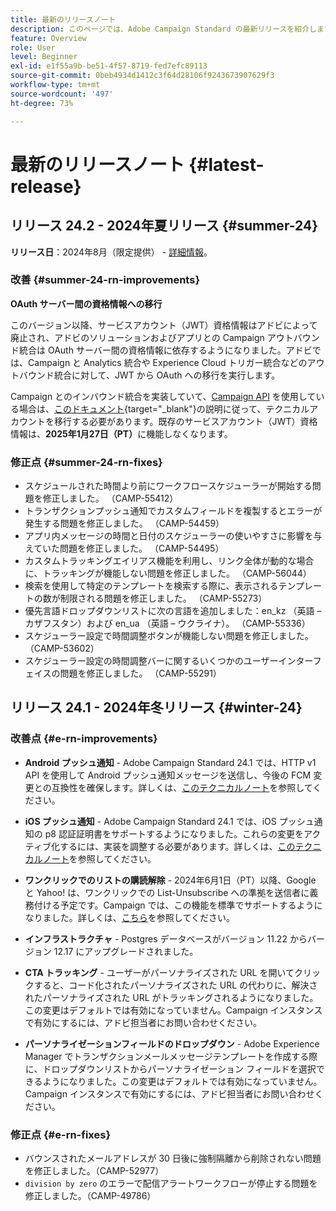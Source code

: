 ```yaml
---
title: 最新のリリースノート
description: このページでは、Adobe Campaign Standard の最新リリースを紹介します。
feature: Overview
role: User
level: Beginner
exl-id: e1f55a9b-be51-4f57-8719-fed7efc89113
source-git-commit: 0beb4934d1412c3f64d28106f9243673907629f3
workflow-type: tm+mt
source-wordcount: '497'
ht-degree: 73%

---
```



# 最新のリリースノート {#latest-release}

<!--
![Control Panel](assets/do-not-localize/cp-icon.png) **New Control Panel release**. [Learn more](https://experienceleague.adobe.com/docs/control-panel/using/release-notes.html){target="_blank"}.-->

<!--
## Early release notes {#e-new-release}

This section lists improvements and changes included in the next Campaign Standard release.

>[!CAUTION]
>
>This content is subject to changes without prior notice until the stage environments upgrade date. Learn more in the [Release planning page](../../rn/using/release-planning.md).
-->

## リリース 24.2 - 2024年夏リリース {#summer-24}

**リリース日**：2024年8月（限定提供） - [詳細情報](../../rn/using/release-planning.md)。

### 改善 {#summer-24-rn-improvements}

**OAuth サーバー間の資格情報への移行**

このバージョン以降、サービスアカウント（JWT）資格情報はアドビによって廃止され、アドビのソリューションおよびアプリとの Campaign アウトバウンド統合は OAuth サーバー間の資格情報に依存するようになりました。アドビでは、Campaign と Analytics 統合や Experience Cloud トリガー統合などのアウトバウンド統合に対して、JWT から OAuth への移行を実行します。

Campaign とのインバウンド統合を実装していて、[Campaign API](../../api/using/get-started-apis.md) を使用している場合は、[このドキュメント](https://developer.adobe.com/developer-console/docs/guides/authentication/ServerToServerAuthentication/migration/){target="_blank"}の説明に従って、テクニカルアカウントを移行する必要があります。既存のサービスアカウント（JWT）資格情報は、**2025年1月27日（PT）**&#x200B;に機能しなくなります。

### 修正点 {#summer-24-rn-fixes}

* スケジュールされた時間より前にワークフロースケジューラーが開始する問題を修正しました。 （CAMP-55412）
* トランザクションプッシュ通知でカスタムフィールドを複製するとエラーが発生する問題を修正しました。 （CAMP-54459）
* アプリ内メッセージの時間と日付のスケジューラーの使いやすさに影響を与えていた問題を修正しました。 （CAMP-54495）
* カスタムトラッキングエイリアス機能を利用し、リンク全体が動的な場合に、トラッキングが機能しない問題を修正しました。 （CAMP-56044）
* 検索を使用して特定のテンプレートを検索する際に、表示されるテンプレートの数が制限される問題を修正しました。 （CAMP-55273）
* 優先言語ドロップダウンリストに次の言語を追加しました：en_kz （英語 – カザフスタン）および en_ua （英語 – ウクライナ）。 （CAMP-55336）
* スケジューラー設定で時間調整ボタンが機能しない問題を修正しました。 （CAMP-53602）
* スケジューラー設定の時間調整バーに関するいくつかのユーザーインターフェイスの問題を修正しました。 （CAMP-55291）

## リリース 24.1 - 2024年冬リリース {#winter-24}

### 改善点 {#e-rn-improvements}

* **Android プッシュ通知** - Adobe Campaign Standard 24.1 では、HTTP v1 API を使用して Android プッシュ通知メッセージを送信し、今後の FCM 変更との互換性を確保します。詳しくは、[このテクニカルノート](../../administration/using/push-technote.md)を参照してください。

* **iOS プッシュ通知** - Adobe Campaign Standard 24.1 では、iOS プッシュ通知の p8 認証証明書をサポートするようになりました。これらの変更をアクティブ化するには、実装を調整する必要があります。詳しくは、[このテクニカルノート](../../administration/using/push-technote.md)を参照してください。

* **ワンクリックでのリストの購読解除** - 2024年6月1日（PT）以降、Google と Yahoo! は、ワンクリックでの List-Unsubscribe への準拠を送信者に義務付ける予定です。Campaign では、この機能を標準でサポートするようになりました。詳しくは、[こちら](../../administration/using/configuring-email-channel.md#list-of-email-smtp-parameters)を参照してください。

* **インフラストラクチャ** - Postgres データベースがバージョン 11.22 からバージョン 12.17 にアップグレードされました。

* **CTA トラッキング** - ユーザーがパーソナライズされた URL を開いてクリックすると、コード化されたパーソナライズされた URL の代わりに、解決されたパーソナライズされた URL がトラッキングされるようになりました。この変更はデフォルトでは有効になっていません。Campaign インスタンスで有効にするには、アドビ担当者にお問い合わせください。

* **パーソナライゼーションフィールドのドロップダウン** - Adobe Experience Manager でトランザクションメールメッセージテンプレートを作成する際に、ドロップダウンリストからパーソナライゼーション フィールドを選択できるようになりました。この変更はデフォルトでは有効になっていません。Campaign インスタンスで有効にするには、アドビ担当者にお問い合わせください。

### 修正点 {#e-rn-fixes}

* バウンスされたメールアドレスが 30 日後に強制隔離から削除されない問題を修正しました。（CAMP-52977）
* `division by zero` のエラーで配信アラートワークフローが停止する問題を修正しました。（CAMP-49786）

